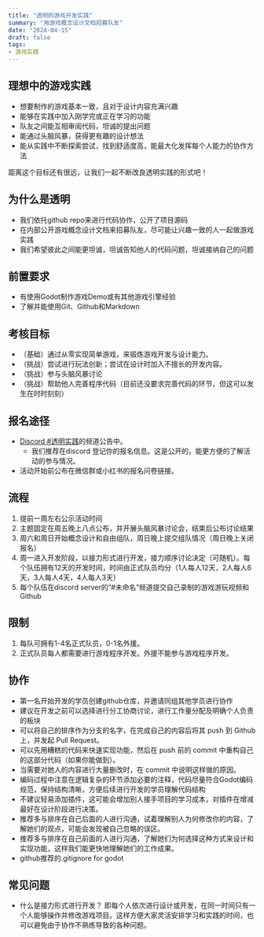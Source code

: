 ```yaml
---
title: "透明的游戏开发实践"
summary: "用游戏概念设计文档招募队友"
date: "2024-04-15"
draft: false
tags:
- 游戏实践
---
```


## 理想中的游戏实践

- 想要制作的游戏基本一致，且对于设计内容充满兴趣
- 能够在实践中加入刚学完或正在学习的功能
- 队友之间能互相审阅代码，坦诚的提出问题
- 能通过头脑风暴，获得更有趣的设计想法
- 能从实践中不断探索尝试，找到舒适度高，能最大化发挥每个人能力的协作方法

距离这个目标还有很远，让我们一起不断改良透明实践的形式吧！

## 为什么是透明

- 我们依托github repo来进行代码协作，公开了项目源码
- 在内部公开游戏概念设计文档来招募队友，尽可能让兴趣一致的人一起做游戏实践
- 我们希望彼此之间能更坦诚，坦诚告知他人的代码问题，坦诚接纳自己的问题

## 前置要求
- 有使用Godot制作游戏Demo或有其他游戏引擎经验
- 了解并能使用Git、Github和Markdown

## 考核目标
- （基础）通过从零实现简单游戏，来锻炼游戏开发与设计能力。
- （挑战）尝试进行玩法创新；尝试在设计时加入不擅长的开发内容。
- （挑战）参与头脑风暴讨论
- （挑战）帮助他人完善程序代码（目前还没要求完善代码的环节，但这可以发生在时时刻刻）

## 报名途径

- [Discord #透明实践](https://discord.com/channels/1222143186151936091/1230415676922007602)的频道公告中。
    - 我们推荐在discord 登记你的报名信息。这是公开的，能更方便的了解活动的参与情况。
- 活动开始前公布在微信群或小红书的报名问卷链接。

## 流程
1. 提前一周左右公示活动时间
2. 主题固定在周五晚上八点公布，并开展头脑风暴讨论会，结束后公布讨论结果
3. 周六和周日开始概念设计和自由组队，周日晚上提交组队情况（周日晚上关闭报名）
4. 周一进入开发阶段，以接力形式进行开发，接力顺序讨论决定（可随机）。每个队伍拥有12天的开发时间，时间由正式队员均分（1人每人12天，2人每人6天，3人每人4天，4人每人3天）
5. 每个队伍在discord server的“#未命名”频道提交自己录制的游戏游玩视频和Github

## 限制
1. 每队可拥有1-4名正式队员，0-1名外援。
2. 正式队员每人都需要进行游戏程序开发。外援不能参与游戏程序开发。

## 协作
- 第一名开始开发的学员创建github仓库，并邀请同组其他学员进行协作
- 建议在开发之前可以选择进行分工协商讨论，进行工作量分配及明确个人负责的板块
- 可以将自己的排序作为分支的名字，在完成自己的内容后将其 push 到 Github 上，并发起 Pull Request。
- 可以先用糟糕的代码来快速实现功能，然后在 push 前的 commit 中重构自己的这部分代码（如果你能做到）。
- 当需要对她人的内容进行大量删改时，在 commit 中说明这样做的原因。
- 编码过程中注意在逻辑复杂的环节添加必要的注释，代码尽量符合Godot编码规范，保持结构清晰，方便后续进行开发的学员理解代码结构
- 不建议轻易添加插件，这可能会增加别人接手项目的学习成本，对插件在增减最好在设计阶段进行决策。
- 推荐多与排序在自己后面的人进行沟通，试着理解别人为何修改你的内容，了解她们的观点，可能会发现被自己忽略的误区。
- 推荐多与排序在自己前面的人进行沟通，了解她们为何选择这种方式来设计和实现功能，这样我们能更快地理解她们的工作成果。
- github推荐的.gitignore for godot

## 常见问题
- 什么是接力形式进行开发？
即每个人依次进行设计或开发，在同一时间只有一个人能够操作并修改游戏项目。这样方便大家灵活安排学习和实践的时间，也可以避免由于协作不熟练导致的各种问题。
